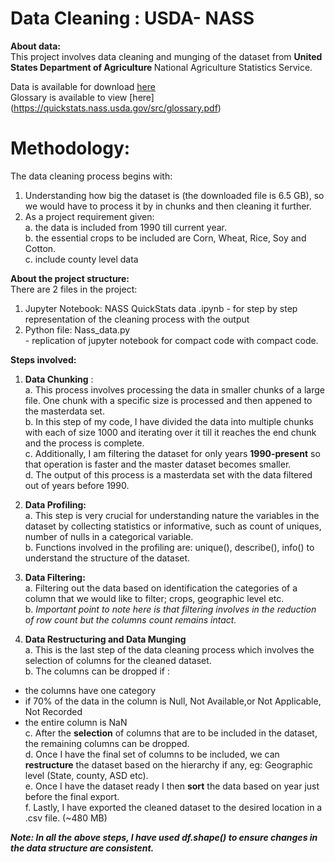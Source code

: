 # Data Cleaning : USDA- NASS


<B> About data:</B> <br>
This project involves  data cleaning and munging of the dataset from <B> United States Department of Agriculture </B> National Agriculture Statistics Service.<br> 

Data is available for download [here](https://quickstats.nass.usda.gov) <br>
Glossary is available to view [here] (https://quickstats.nass.usda.gov/src/glossary.pdf) <br>

# <b>Methodology:</b> <br>

The data cleaning process begins with: <br>
1. Understanding how big the dataset is (the downloaded file is 6.5 GB), so we would have to process it by in chunks and then  cleaning it further.<br>
2. As a project requirement given:<br>
a. the data is included from 1990 till current year.<br>
b. the essential crops to be included are  Corn, Wheat, Rice, Soy and Cotton.<br>
c. include county level data <br>

<b>About the project structure: </b> <br>
 There are 2 files in the project:<br>
 1. Jupyter Notebook: NASS QuickStats data .ipynb - for step by step representation of the cleaning process with the output <br>
 2. Python file: Nass_data.py <br> - replication of jupyter notebook for compact code with compact code.<br>


<b>Steps involved:</b><br>

1. <b>Data Chunking</b> : <br> 
a. This process involves processing the data in smaller chunks of a large file. One chunk with a specific size is processed and then appened to the masterdata set. <br>
b. In this step of my code, I have divided the data into multiple chunks with each of size 1000 and iterating over it till it reaches the end chunk and the process is complete. <br>
c. Additionally, I am filtering the dataset for only years <b>1990-present</b> so that operation is faster and the master dataset becomes smaller.<br>
d. The output of this process is a masterdata set with the data filtered out of years before 1990.<br>

2. <b>Data Profiling:</b><br> 
a. This step is very crucial for understanding nature the variables in the dataset by collecting statistics or informative, such as count of uniques, number of nulls in a categorical variable.<br>
b. Functions involved in the profiling are: unique(), describe(), info() to understand the structure of the dataset.<br>

3. <b> Data Filtering: </b><br>
a. Filtering out the data based on identification the categories of a column that we would like to filter; crops, geographic level etc.<br>
b. <i> Important point to note here is that filtering involves in the reduction of row count but the columns count remains intact.</i><br>
 
4. <b> Data Restructuring and Data Munging</b><br>
a. This is the last step of the data cleaning process which involves the selection of columns for the cleaned dataset.<br>
b. The columns can be dropped if :<br>
- the columns have one category <br>
- if 70% of the data in the column is Null, Not Available,or Not Applicable, Not Recorded <br>
- the entire column is NaN <br>
c. After the <b>selection</b> of columns that are to be included in the dataset, the remaining columns can be dropped.<br>
d. Once I have the final set of columns to be included, we can <b>restructure</b> the dataset based on the hierarchy if any,
eg: Geographic level (State, county, ASD etc).<br>
e. Once I have the dataset ready I then <b>sort</b> the data based on year just before the final export.<br>
f. Lastly, I have exported the cleaned dataset to the desired location in a .csv file. (~480 MB) <br>
  
<b><i>Note: In all the above steps, I have used df.shape() to ensure changes in the data structure are consistent.</b></i><br>







